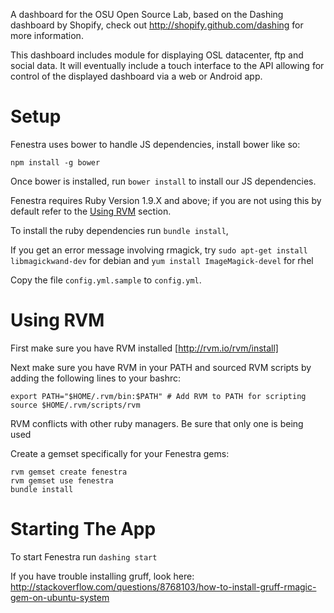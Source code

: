 A dashboard for the OSU Open Source Lab, based on the Dashing 
dashboard by Shopify, check out http://shopify.github.com/dashing for 
more information.

This dashboard includes module for displaying OSL datacenter, ftp and social data. It will eventually include a touch interface to the API allowing for control of the displayed dashboard via a web or Android app.

Setup
=====

Fenestra uses bower to handle JS dependencies, install bower like so:

````
npm install -g bower
````

Once bower is installed, run `bower install` to install our JS 
dependencies.

Fenestra requires Ruby Version 1.9.X and above; if you are not using 
this by default refer to the [Using RVM](#rvm) section.

To install the ruby dependencies run `bundle install`,

If you get an error message involving rmagick, try 
`sudo apt-get install libmagickwand-dev` for debian and 
`yum install ImageMagick-devel` for rhel

Copy the file `config.yml.sample` to `config.yml`.

<a name="rvm"></a>Using RVM
=========

First make sure you have RVM installed [http://rvm.io/rvm/install]

Next make sure you have RVM in your PATH and sourced RVM scripts by 
adding the following lines to your bashrc:
````
export PATH="$HOME/.rvm/bin:$PATH" # Add RVM to PATH for scripting
source $HOME/.rvm/scripts/rvm
````

RVM conflicts with other ruby managers. Be sure that only one is being
 used

Create a gemset specifically for your Fenestra gems:

````
rvm gemset create fenestra
rvm gemset use fenestra
bundle install
````

Starting The App
================

To start Fenestra run `dashing start`


If you have trouble installing gruff, look here: 
http://stackoverflow.com/questions/8768103/how-to-install-gruff-rmagic-gem-on-ubuntu-system
